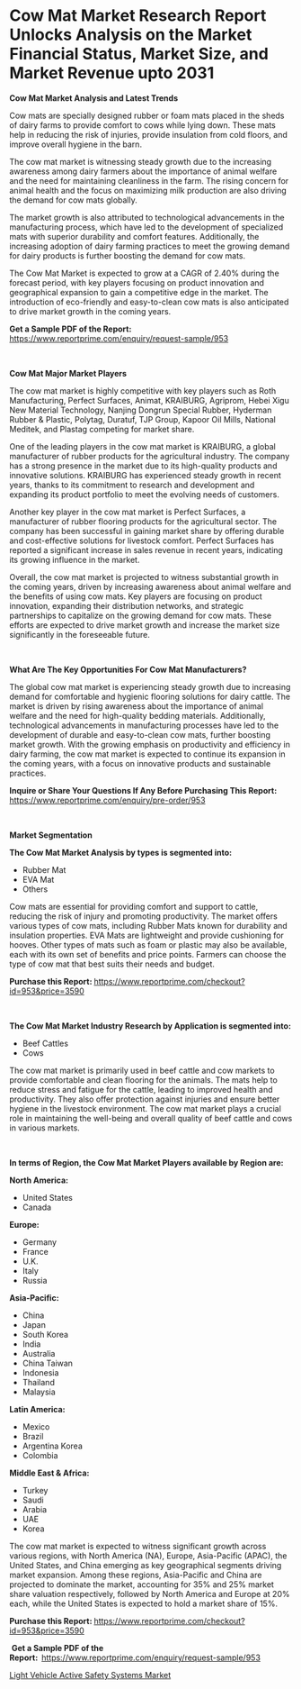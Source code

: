 <p><h1>Cow Mat Market Research Report Unlocks Analysis on the Market Financial Status, Market Size, and Market Revenue upto 2031</h1></p><p><strong>Cow Mat Market Analysis and Latest Trends</strong></p>
<p><p>Cow mats are specially designed rubber or foam mats placed in the sheds of dairy farms to provide comfort to cows while lying down. These mats help in reducing the risk of injuries, provide insulation from cold floors, and improve overall hygiene in the barn.</p><p>The cow mat market is witnessing steady growth due to the increasing awareness among dairy farmers about the importance of animal welfare and the need for maintaining cleanliness in the farm. The rising concern for animal health and the focus on maximizing milk production are also driving the demand for cow mats globally.</p><p>The market growth is also attributed to technological advancements in the manufacturing process, which have led to the development of specialized mats with superior durability and comfort features. Additionally, the increasing adoption of dairy farming practices to meet the growing demand for dairy products is further boosting the demand for cow mats.</p><p>The Cow Mat Market is expected to grow at a CAGR of 2.40% during the forecast period, with key players focusing on product innovation and geographical expansion to gain a competitive edge in the market. The introduction of eco-friendly and easy-to-clean cow mats is also anticipated to drive market growth in the coming years.</p></p>
<p><strong>Get a Sample PDF of the Report:&nbsp;</strong> <a href="https://www.reportprime.com/enquiry/request-sample/953">https://www.reportprime.com/enquiry/request-sample/953</a></p>
<p>&nbsp;</p>
<p><strong>Cow Mat Major Market Players</strong></p>
<p><p>The cow mat market is highly competitive with key players such as Roth Manufacturing, Perfect Surfaces, Animat, KRAIBURG, Agriprom, Hebei Xigu New Material Technology, Nanjing Dongrun Special Rubber, Hyderman Rubber & Plastic, Polytag, Duratuf, TJP Group, Kapoor Oil Mills, National Meditek, and Plastag competing for market share.</p><p>One of the leading players in the cow mat market is KRAIBURG, a global manufacturer of rubber products for the agricultural industry. The company has a strong presence in the market due to its high-quality products and innovative solutions. KRAIBURG has experienced steady growth in recent years, thanks to its commitment to research and development and expanding its product portfolio to meet the evolving needs of customers.</p><p>Another key player in the cow mat market is Perfect Surfaces, a manufacturer of rubber flooring products for the agricultural sector. The company has been successful in gaining market share by offering durable and cost-effective solutions for livestock comfort. Perfect Surfaces has reported a significant increase in sales revenue in recent years, indicating its growing influence in the market.</p><p>Overall, the cow mat market is projected to witness substantial growth in the coming years, driven by increasing awareness about animal welfare and the benefits of using cow mats. Key players are focusing on product innovation, expanding their distribution networks, and strategic partnerships to capitalize on the growing demand for cow mats. These efforts are expected to drive market growth and increase the market size significantly in the foreseeable future.</p></p>
<p>&nbsp;</p>
<p><strong>What Are The Key Opportunities For Cow Mat Manufacturers?</strong></p>
<p><p>The global cow mat market is experiencing steady growth due to increasing demand for comfortable and hygienic flooring solutions for dairy cattle. The market is driven by rising awareness about the importance of animal welfare and the need for high-quality bedding materials. Additionally, technological advancements in manufacturing processes have led to the development of durable and easy-to-clean cow mats, further boosting market growth. With the growing emphasis on productivity and efficiency in dairy farming, the cow mat market is expected to continue its expansion in the coming years, with a focus on innovative products and sustainable practices.</p></p>
<p><strong>Inquire or Share Your Questions If Any Before Purchasing This Report:</strong> <a href="https://www.reportprime.com/enquiry/pre-order/953">https://www.reportprime.com/enquiry/pre-order/953</a></p>
<p>&nbsp;</p>
<p><strong>Market Segmentation</strong></p>
<p><strong>The Cow Mat Market Analysis by types is segmented into:</strong></p>
<p><ul><li>Rubber Mat</li><li>EVA Mat</li><li>Others</li></ul></p>
<p><p>Cow mats are essential for providing comfort and support to cattle, reducing the risk of injury and promoting productivity. The market offers various types of cow mats, including Rubber Mats known for durability and insulation properties. EVA Mats are lightweight and provide cushioning for hooves. Other types of mats such as foam or plastic may also be available, each with its own set of benefits and price points. Farmers can choose the type of cow mat that best suits their needs and budget.</p></p>
<p><strong>Purchase this Report:&nbsp;</strong><a href="https://www.reportprime.com/checkout?id=953&price=3590">https://www.reportprime.com/checkout?id=953&price=3590</a></p>
<p>&nbsp;</p>
<p><strong>The Cow Mat Market Industry Research by Application is segmented into:</strong></p>
<p><ul><li>Beef Cattles</li><li>Cows</li></ul></p>
<p><p>The cow mat market is primarily used in beef cattle and cow markets to provide comfortable and clean flooring for the animals. The mats help to reduce stress and fatigue for the cattle, leading to improved health and productivity. They also offer protection against injuries and ensure better hygiene in the livestock environment. The cow mat market plays a crucial role in maintaining the well-being and overall quality of beef cattle and cows in various markets.</p></p>
<p>&nbsp;</p>
<p><strong>In terms of Region, the Cow Mat Market Players available by Region are:</strong></p>
<p>
    <p> <strong> North America: </strong>
        <ul>
            <li>United States</li>
            <li>Canada</li>
        </ul>
        </p> 
    <p> <strong> Europe: </strong>
        <ul>
            <li>Germany</li>
            <li>France</li>
            <li>U.K.</li>
            <li>Italy</li>
            <li>Russia</li>
        </ul>
        </p> 
    <p> <strong> Asia-Pacific: </strong>
        <ul>
            <li>China</li>
            <li>Japan</li>
            <li>South Korea</li>
            <li>India</li>
            <li>Australia</li>
            <li>China Taiwan</li>
            <li>Indonesia</li>
            <li>Thailand</li>
            <li>Malaysia</li>
        </ul>
        </p> 
    <p> <strong> Latin America: </strong>
        <ul>
            <li>Mexico</li>
            <li>Brazil</li>
            <li>Argentina Korea</li>
            <li>Colombia</li>
        </ul>
        </p> 
    <p> <strong> Middle East & Africa: </strong>
        <ul>
            <li>Turkey</li>
            <li>Saudi</li>
            <li>Arabia</li>
            <li>UAE</li>
            <li>Korea</li>
        </ul>
    </p>
    </p>
<p><p>The cow mat market is expected to witness significant growth across various regions, with North America (NA), Europe, Asia-Pacific (APAC), the United States, and China emerging as key geographical segments driving market expansion. Among these regions, Asia-Pacific and China are projected to dominate the market, accounting for 35% and 25% market share valuation respectively, followed by North America and Europe at 20% each, while the United States is expected to hold a market share of 15%.</p></p>
<p><strong>Purchase this Report: </strong><a href="https://www.reportprime.com/checkout?id=953&price=3590">https://www.reportprime.com/checkout?id=953&price=3590</a></p>
<p>&nbsp;<strong>Get a Sample PDF of the Report:&nbsp;&nbsp;</strong><a href="https://www.reportprime.com/enquiry/request-sample/953">https://www.reportprime.com/enquiry/request-sample/953</a></p>
<p><strong></strong></p>
<p><p><a href="https://flame-sidecar-702.notion.site/Light-Vehicle-Active-Safety-Systems-Market-Research-Report-Provides-thorough-Industry-Overview-whic-4398390acf6d4b6984ed11d34c22eed5">Light Vehicle Active Safety Systems Market</a></p></p>